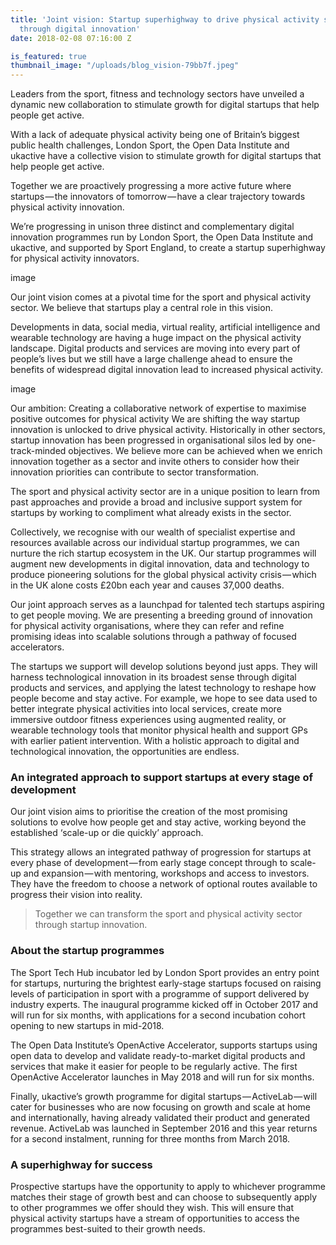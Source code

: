 ```yaml
---
title: 'Joint vision: Startup superhighway to drive physical activity sector growth
  through digital innovation'
date: 2018-02-08 07:16:00 Z

is_featured: true
thumbnail_image: "/uploads/blog_vision-79bb7f.jpeg"
---
```


Leaders from the sport, fitness and technology sectors have unveiled a dynamic new collaboration to stimulate growth for digital startups that help people get active.

With a lack of adequate physical activity being one of Britain’s biggest public health challenges, London Sport, the Open Data Institute and ukactive have a collective vision to stimulate growth for digital startups that help people get active.

Together we are proactively progressing a more active future where startups — the innovators of tomorrow — have a clear trajectory towards physical activity innovation.

We’re progressing in unison three distinct and complementary digital innovation programmes run by London Sport, the Open Data Institute and ukactive, and supported by Sport England, to create a startup superhighway for physical activity innovators.

image 

Our joint vision comes at a pivotal time for the sport and physical activity sector. We believe that startups play a central role in this vision.

Developments in data, social media, virtual reality, artificial intelligence and wearable technology are having a huge impact on the physical activity landscape. Digital products and services are moving into every part of people’s lives but we still have a large challenge ahead to ensure the benefits of widespread digital innovation lead to increased physical activity.

image

Our ambition: Creating a collaborative network of expertise to maximise positive outcomes for physical activity
We are shifting the way startup innovation is unlocked to drive physical activity. Historically in other sectors, startup innovation has been progressed in organisational silos led by one-track-minded objectives. We believe more can be achieved when we enrich innovation together as a sector and invite others to consider how their innovation priorities can contribute to sector transformation.

The sport and physical activity sector are in a unique position to learn from past approaches and provide a broad and inclusive support system for startups by working to compliment what already exists in the sector.

Collectively, we recognise with our wealth of specialist expertise and resources available across our individual startup programmes, we can nurture the rich startup ecosystem in the UK. Our startup programmes will augment new developments in digital innovation, data and technology to produce pioneering solutions for the global physical activity crisis — which in the UK alone costs £20bn each year and causes 37,000 deaths.

Our joint approach serves as a launchpad for talented tech startups aspiring to get people moving. We are presenting a breeding ground of innovation for physical activity organisations, where they can refer and refine promising ideas into scalable solutions through a pathway of focused accelerators.

The startups we support will develop solutions beyond just apps. They will harness technological innovation in its broadest sense through digital products and services, and applying the latest technology to reshape how people become and stay active. For example, we hope to see data used to better integrate physical activities into local services, create more immersive outdoor fitness experiences using augmented reality, or wearable technology tools that monitor physical health and support GPs with earlier patient intervention. With a holistic approach to digital and technological innovation, the opportunities are endless.

### An integrated approach to support startups at every stage of development

Our joint vision aims to prioritise the creation of the most promising solutions to evolve how people get and stay active, working beyond the established ‘scale-up or die quickly’ approach.

This strategy allows an integrated pathway of progression for startups at every phase of development — from early stage concept through to scale-up and expansion — with mentoring, workshops and access to investors. They have the freedom to choose a network of optional routes available to progress their vision into reality.

> Together we can transform the sport and physical activity sector through startup innovation.

### About the startup programmes

The Sport Tech Hub incubator led by London Sport provides an entry point for startups, nurturing the brightest early-stage startups focused on raising levels of participation in sport with a programme of support delivered by industry experts. The inaugural programme kicked off in October 2017 and will run for six months, with applications for a second incubation cohort opening to new startups in mid-2018.

The Open Data Institute’s OpenActive Accelerator, supports startups using open data to develop and validate ready-to-market digital products and services that make it easier for people to be regularly active. The first OpenActive Accelerator launches in May 2018 and will run for six months.

Finally, ukactive’s growth programme for digital startups — ActiveLab — will cater for businesses who are now focusing on growth and scale at home and internationally, having already validated their product and generated revenue. ActiveLab was launched in September 2016 and this year returns for a second instalment, running for three months from March 2018.

### A superhighway for success

Prospective startups have the opportunity to apply to whichever programme matches their stage of growth best and can choose to subsequently apply to other programmes we offer should they wish. This will ensure that physical activity startups have a stream of opportunities to access the programmes best-suited to their growth needs.